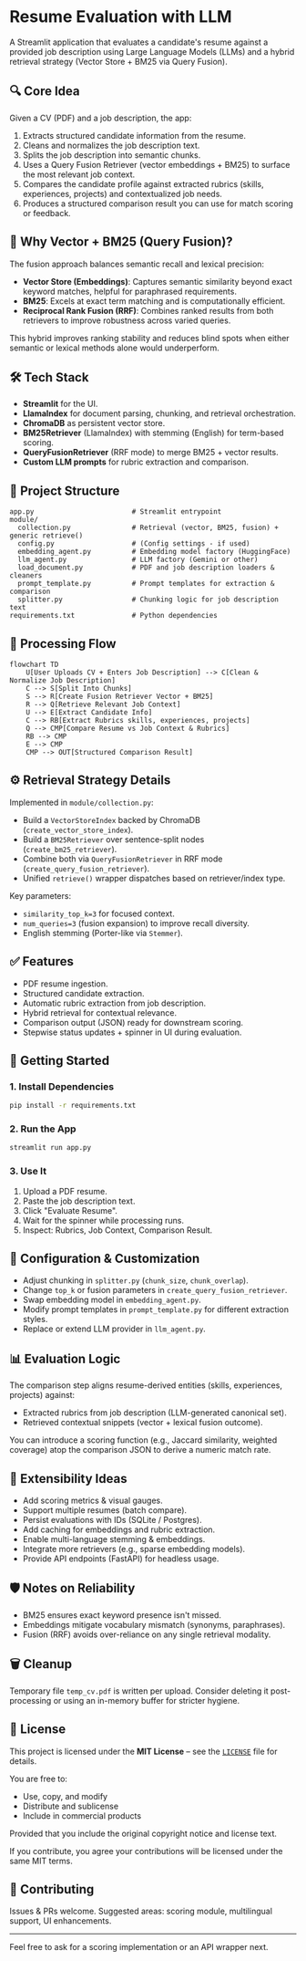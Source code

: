 # Resume Evaluation with LLM

A Streamlit application that evaluates a candidate's resume against a provided job description using Large Language Models (LLMs) and a hybrid retrieval strategy (Vector Store + BM25 via Query Fusion).

## 🔍 Core Idea

Given a CV (PDF) and a job description, the app:

1. Extracts structured candidate information from the resume.
2. Cleans and normalizes the job description text.
3. Splits the job description into semantic chunks.
4. Uses a Query Fusion Retriever (vector embeddings + BM25) to surface the most relevant job context.
5. Compares the candidate profile against extracted rubrics (skills, experiences, projects) and contextualized job needs.
6. Produces a structured comparison result you can use for match scoring or feedback.

## 🧪 Why Vector + BM25 (Query Fusion)?

The fusion approach balances semantic recall and lexical precision:

- **Vector Store (Embeddings)**: Captures semantic similarity beyond exact keyword matches, helpful for paraphrased requirements.
- **BM25**: Excels at exact term matching and is computationally efficient.
- **Reciprocal Rank Fusion (RRF)**: Combines ranked results from both retrievers to improve robustness across varied queries.

This hybrid improves ranking stability and reduces blind spots when either semantic or lexical methods alone would underperform.

## 🛠 Tech Stack

- **Streamlit** for the UI.
- **LlamaIndex** for document parsing, chunking, and retrieval orchestration.
- **ChromaDB** as persistent vector store.
- **BM25Retriever** (LlamaIndex) with stemming (English) for term-based scoring.
- **QueryFusionRetriever** (RRF mode) to merge BM25 + vector results.
- **Custom LLM prompts** for rubric extraction and comparison.

## 📂 Project Structure

```
app.py                        # Streamlit entrypoint
module/
  collection.py               # Retrieval (vector, BM25, fusion) + generic retrieve()
  config.py                   # (Config settings - if used)
  embedding_agent.py          # Embedding model factory (HuggingFace)
  llm_agent.py                # LLM factory (Gemini or other)
  load_document.py            # PDF and job description loaders & cleaners
  prompt_template.py          # Prompt templates for extraction & comparison
  splitter.py                 # Chunking logic for job description text
requirements.txt              # Python dependencies
```

## 🔄 Processing Flow

```mermaid
flowchart TD
    U[User Uploads CV + Enters Job Description] --> C[Clean & Normalize Job Description]
    C --> S[Split Into Chunks]
    S --> R[Create Fusion Retriever Vector + BM25]
    R --> Q[Retrieve Relevant Job Context]
    U --> E[Extract Candidate Info]
    C --> RB[Extract Rubrics skills, experiences, projects]
    Q --> CMP[Compare Resume vs Job Context & Rubrics]
    RB --> CMP
    E --> CMP
    CMP --> OUT[Structured Comparison Result]
```

## ⚙️ Retrieval Strategy Details

Implemented in `module/collection.py`:

- Build a `VectorStoreIndex` backed by ChromaDB (`create_vector_store_index`).
- Build a `BM25Retriever` over sentence-split nodes (`create_bm25_retriever`).
- Combine both via `QueryFusionRetriever` in RRF mode (`create_query_fusion_retriever`).
- Unified `retrieve()` wrapper dispatches based on retriever/index type.

Key parameters:

- `similarity_top_k=3` for focused context.
- `num_queries=3` (fusion expansion) to improve recall diversity.
- English stemming (Porter-like via `Stemmer`).

## ✅ Features

- PDF resume ingestion.
- Structured candidate extraction.
- Automatic rubric extraction from job description.
- Hybrid retrieval for contextual relevance.
- Comparison output (JSON) ready for downstream scoring.
- Stepwise status updates + spinner in UI during evaluation.

## 🚀 Getting Started

### 1. Install Dependencies

```bash
pip install -r requirements.txt
```

### 2. Run the App

```bash
streamlit run app.py
```

### 3. Use It

1. Upload a PDF resume.
2. Paste the job description text.
3. Click "Evaluate Resume".
4. Wait for the spinner while processing runs.
5. Inspect: Rubrics, Job Context, Comparison Result.

## 🧩 Configuration & Customization

- Adjust chunking in `splitter.py` (`chunk_size`, `chunk_overlap`).
- Change `top_k` or fusion parameters in `create_query_fusion_retriever`.
- Swap embedding model in `embedding_agent.py`.
- Modify prompt templates in `prompt_template.py` for different extraction styles.
- Replace or extend LLM provider in `llm_agent.py`.

## 📊 Evaluation Logic

The comparison step aligns resume-derived entities (skills, experiences, projects) against:

- Extracted rubrics from job description (LLM-generated canonical set).
- Retrieved contextual snippets (vector + lexical fusion outcome).

You can introduce a scoring function (e.g., Jaccard similarity, weighted coverage) atop the comparison JSON to derive a numeric match rate.

## 🔧 Extensibility Ideas

- Add scoring metrics & visual gauges.
- Support multiple resumes (batch compare).
- Persist evaluations with IDs (SQLite / Postgres).
- Add caching for embeddings and rubric extraction.
- Enable multi-language stemming & embeddings.
- Integrate more retrievers (e.g., sparse embedding models).
- Provide API endpoints (FastAPI) for headless usage.

## 🛡 Notes on Reliability

- BM25 ensures exact keyword presence isn't missed.
- Embeddings mitigate vocabulary mismatch (synonyms, paraphrases).
- Fusion (RRF) avoids over-reliance on any single retrieval modality.

## 🗑 Cleanup

Temporary file `temp_cv.pdf` is written per upload. Consider deleting it post-processing or using an in-memory buffer for stricter hygiene.

## 📜 License

This project is licensed under the **MIT License** – see the [`LICENSE`](./LICENSE) file for details.

You are free to:

- Use, copy, and modify
- Distribute and sublicense
- Include in commercial products

Provided that you include the original copyright notice and license text.

If you contribute, you agree your contributions will be licensed under the same MIT terms.

## 🤝 Contributing

Issues & PRs welcome. Suggested areas: scoring module, multilingual support, UI enhancements.

---

Feel free to ask for a scoring implementation or an API wrapper next.
